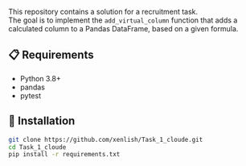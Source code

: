 This repository contains a solution for a recruitment task.  
The goal is to implement the `add_virtual_column` function that adds a calculated column to a Pandas DataFrame, based on a given formula.

## 📋 Requirements
- Python 3.8+
- pandas
- pytest

## 🚀 Installation
```bash
git clone https://github.com/xenlish/Task_1_cloude.git
cd Task_1_cloude
pip install -r requirements.txt
